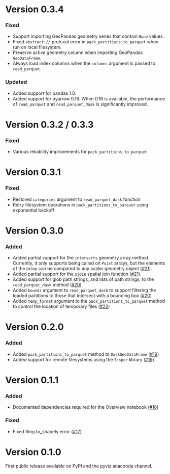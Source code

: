 Version 0.3.4
=============

### Fixed
 - Support importing GeoPandas geometry series that contain `None` values.
 - Fixed `abstract://` protocol error in `pack_partitions_to_parquet` when run on
 local filesystem.
 - Preserve active geometry column when importing GeoPandas `GeoDataFrame`.
 - Always load index columns when the `columns` argument is passed to `read_parquet`.  

### Updated
 - Added support for pandas 1.0.
 - Added support for pyarrow 0.16. When 0.16 is available, the performance of
 `read_parquet` and `read_parquet_dask` is significantly improved.


Version 0.3.2 / 0.3.3 
=====================

### Fixed
 - Various reliability improvements for `pack_partitions_to_parquet`

Version 0.3.1
=============

### Fixed
 - Restored `categories` argument to `read_parquet_dask` function
 - Retry filesystem operations in `pack_partitions_to_parquet` using exponential backoff

Version 0.3.0
=============

### Added
 - Added partial support for the `intersects` geometry array method. Currently, it only
 supports being called on `Point` arrays, but the elements of the array can be compared to any scaler geometry object ([#21](https://github.com/holoviz/spatialpandas/pull/21)).
 - Added partial support for the `sjoin` spatial join function ([#21](https://github.com/holoviz/spatialpandas/pull/21)).
 - Added support for glob path strings, and lists of path strings, to the `read_parquet_dask` method ([#20](https://github.com/holoviz/spatialpandas/pull/20))
 - Added `bounds` argument to `read_parquet_dask` to support filtering the loaded partitions to those that intersect with a bounding box ([#20](https://github.com/holoviz/spatialpandas/pull/20))
 - Added `temp_format` argument to the `pack_partitions_to_parquet` method to control the location of temporary files ([#22](https://github.com/holoviz/spatialpandas/pull/22))


Version 0.2.0
=============

### Added
 - Added `pack_partitions_to_parquet` method to `DaskGeoDataFrame` ([#19](https://github.com/holoviz/spatialpandas/pull/19))
 - Added support for remote filesystems using the `fsspec` library ([#19](https://github.com/holoviz/spatialpandas/pull/19))

Version 0.1.1
=============

### Added
 - Documented dependencies required for the Overview notebook ([#18](https://github.com/holoviz/spatialpandas/pull/18))

### Fixed
 - Fixed Ring.to_shapely error ([#17](https://github.com/holoviz/spatialpandas/pull/17)) 

Version 0.1.0
=============

First public release available on PyPI and the pyviz anaconda channel.
